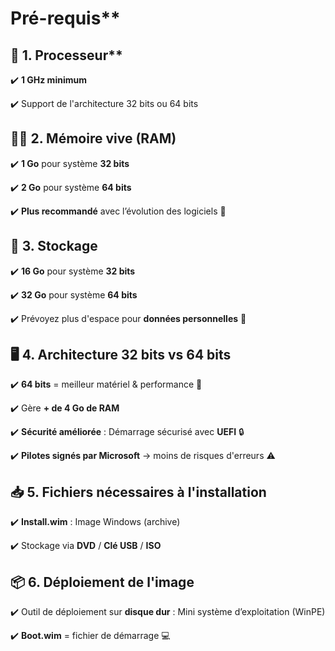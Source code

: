 # Pré-requis**

## 🧠 1. Processeur**

✔️ **1 GHz minimum**

✔️ Support de l'architecture 32 bits ou 64 bits



## **🧑‍💻 2. Mémoire vive (RAM)**

✔️ **1 Go** pour système **32 bits**

✔️ **2 Go** pour système **64 bits**

✔️ **Plus recommandé** avec l’évolution des logiciels 💾



## **💾 3. Stockage**

✔️ **16 Go** pour système **32 bits**

✔️ **32 Go** pour système **64 bits**

✔️ Prévoyez plus d'espace pour **données personnelles** 📁



## **🖥️ 4. Architecture 32 bits vs 64 bits**

✔️ **64 bits** = meilleur matériel & performance 💪

✔️ Gère **+ de 4 Go de RAM**

✔️ **Sécurité améliorée** : Démarrage sécurisé avec **UEFI** 🔒

✔️ **Pilotes signés par Microsoft** → moins de risques d'erreurs ⚠️



## **📥 5. Fichiers nécessaires à l'installation**

✔️ **Install.wim** : Image Windows (archive)

✔️ Stockage via **DVD** / **Clé USB** / **ISO**



## **📦 6. Déploiement de l'image**

✔️ Outil de déploiement sur **disque dur** : Mini système d’exploitation (WinPE)

✔️ **Boot.wim** = fichier de démarrage 💻

